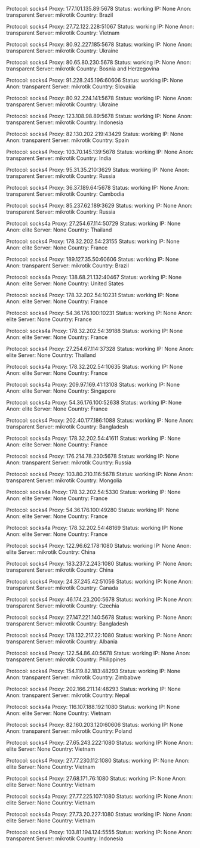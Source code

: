 Protocol: socks4
Proxy: 177.101.135.89:5678
Status: working
IP: None
Anon: transparent
Server: mikrotik
Country: Brazil

Protocol: socks4
Proxy: 27.72.122.228:51067
Status: working
IP: None
Anon: transparent
Server: mikrotik
Country: Vietnam

Protocol: socks4
Proxy: 80.92.227.185:5678
Status: working
IP: None
Anon: transparent
Server: mikrotik
Country: Ukraine

Protocol: socks4
Proxy: 80.65.80.230:5678
Status: working
IP: None
Anon: transparent
Server: mikrotik
Country: Bosnia and Herzegovina

Protocol: socks4
Proxy: 91.228.245.196:60606
Status: working
IP: None
Anon: transparent
Server: mikrotik
Country: Slovakia

Protocol: socks4
Proxy: 80.92.224.141:5678
Status: working
IP: None
Anon: transparent
Server: mikrotik
Country: Ukraine

Protocol: socks4
Proxy: 123.108.98.89:5678
Status: working
IP: None
Anon: transparent
Server: mikrotik
Country: Indonesia

Protocol: socks4
Proxy: 82.130.202.219:43429
Status: working
IP: None
Anon: transparent
Server: mikrotik
Country: Spain

Protocol: socks4
Proxy: 103.70.145.139:5678
Status: working
IP: None
Anon: transparent
Server: mikrotik
Country: India

Protocol: socks4
Proxy: 95.31.35.210:3629
Status: working
IP: None
Anon: transparent
Server: mikrotik
Country: Russia

Protocol: socks4
Proxy: 36.37.189.64:5678
Status: working
IP: None
Anon: transparent
Server: mikrotik
Country: Cambodia

Protocol: socks4
Proxy: 85.237.62.189:3629
Status: working
IP: None
Anon: transparent
Server: mikrotik
Country: Russia

Protocol: socks4a
Proxy: 27.254.67.114:50729
Status: working
IP: None
Anon: elite
Server: None
Country: Thailand

Protocol: socks4
Proxy: 178.32.202.54:23155
Status: working
IP: None
Anon: elite
Server: None
Country: France

Protocol: socks4
Proxy: 189.127.35.50:60606
Status: working
IP: None
Anon: transparent
Server: mikrotik
Country: Brazil

Protocol: socks4a
Proxy: 138.68.21.132:40467
Status: working
IP: None
Anon: elite
Server: None
Country: United States

Protocol: socks4
Proxy: 178.32.202.54:10231
Status: working
IP: None
Anon: elite
Server: None
Country: France

Protocol: socks4
Proxy: 54.36.176.100:10231
Status: working
IP: None
Anon: elite
Server: None
Country: France

Protocol: socks4a
Proxy: 178.32.202.54:39188
Status: working
IP: None
Anon: elite
Server: None
Country: France

Protocol: socks4
Proxy: 27.254.67.114:37328
Status: working
IP: None
Anon: elite
Server: None
Country: Thailand

Protocol: socks4a
Proxy: 178.32.202.54:10635
Status: working
IP: None
Anon: elite
Server: None
Country: France

Protocol: socks4a
Proxy: 209.97.169.41:13108
Status: working
IP: None
Anon: elite
Server: None
Country: Singapore

Protocol: socks4a
Proxy: 54.36.176.100:52638
Status: working
IP: None
Anon: elite
Server: None
Country: France

Protocol: socks4
Proxy: 202.40.177.186:1088
Status: working
IP: None
Anon: transparent
Server: mikrotik
Country: Bangladesh

Protocol: socks4a
Proxy: 178.32.202.54:41611
Status: working
IP: None
Anon: elite
Server: None
Country: France

Protocol: socks4
Proxy: 176.214.78.230:5678
Status: working
IP: None
Anon: transparent
Server: mikrotik
Country: Russia

Protocol: socks4
Proxy: 103.80.210.116:5678
Status: working
IP: None
Anon: transparent
Server: mikrotik
Country: Mongolia

Protocol: socks4a
Proxy: 178.32.202.54:5330
Status: working
IP: None
Anon: elite
Server: None
Country: France

Protocol: socks4
Proxy: 54.36.176.100:49280
Status: working
IP: None
Anon: elite
Server: None
Country: France

Protocol: socks4a
Proxy: 178.32.202.54:48169
Status: working
IP: None
Anon: elite
Server: None
Country: France

Protocol: socks4
Proxy: 122.96.62.178:1080
Status: working
IP: None
Anon: elite
Server: mikrotik
Country: China

Protocol: socks4
Proxy: 183.237.2.243:1080
Status: working
IP: None
Anon: transparent
Server: mikrotik
Country: China

Protocol: socks4
Proxy: 24.37.245.42:51056
Status: working
IP: None
Anon: transparent
Server: mikrotik
Country: Canada

Protocol: socks4
Proxy: 46.174.23.200:5678
Status: working
IP: None
Anon: transparent
Server: mikrotik
Country: Czechia

Protocol: socks4
Proxy: 27.147.221.140:5678
Status: working
IP: None
Anon: transparent
Server: mikrotik
Country: Bangladesh

Protocol: socks4
Proxy: 178.132.217.22:1080
Status: working
IP: None
Anon: transparent
Server: mikrotik
Country: Albania

Protocol: socks4
Proxy: 122.54.86.40:5678
Status: working
IP: None
Anon: transparent
Server: mikrotik
Country: Philippines

Protocol: socks4
Proxy: 154.119.82.183:48293
Status: working
IP: None
Anon: transparent
Server: mikrotik
Country: Zimbabwe

Protocol: socks4
Proxy: 202.166.211.14:48293
Status: working
IP: None
Anon: transparent
Server: mikrotik
Country: Nepal

Protocol: socks4a
Proxy: 116.107.188.192:1080
Status: working
IP: None
Anon: elite
Server: None
Country: Vietnam

Protocol: socks4
Proxy: 82.160.203.120:60606
Status: working
IP: None
Anon: transparent
Server: mikrotik
Country: Poland

Protocol: socks4
Proxy: 27.65.243.222:1080
Status: working
IP: None
Anon: elite
Server: None
Country: Vietnam

Protocol: socks4
Proxy: 27.77.230.112:1080
Status: working
IP: None
Anon: elite
Server: None
Country: Vietnam

Protocol: socks4
Proxy: 27.68.171.76:1080
Status: working
IP: None
Anon: elite
Server: None
Country: Vietnam

Protocol: socks4a
Proxy: 27.77.225.107:1080
Status: working
IP: None
Anon: elite
Server: None
Country: Vietnam

Protocol: socks4a
Proxy: 27.73.20.227:1080
Status: working
IP: None
Anon: elite
Server: None
Country: Vietnam

Protocol: socks4
Proxy: 103.81.194.124:5555
Status: working
IP: None
Anon: transparent
Server: mikrotik
Country: Indonesia

